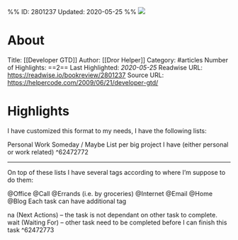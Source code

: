 %%
ID: 2801237
Updated: 2020-05-25
%%
![](https://readwise-assets.s3.amazonaws.com/static/images/article1.be68295a7e40.png)

# About
Title: [[Developer GTD]]
Author: [[Dror Helper]]
Category: #articles
Number of Highlights: ==2==
Last Highlighted: *2020-05-25*
Readwise URL: https://readwise.io/bookreview/2801237
Source URL: https://helpercode.com/2009/06/21/developer-gtd/


# Highlights 
I have customized this format to my needs, I have the following lists:

Personal
Work
Someday / Maybe
List per big project I have (either personal or work related)  ^62472772

---

On top of these lists I have several tags according to where I’m suppose to do them:

@Office
@Call
@Errands (i.e. by groceries)
@Internet
@Email
@Home
@Blog
Each task can have additional tag

na (Next Actions) – the task is not dependant on other task to complete.
wait (Waiting For) – other task need to be completed before I can finish this task  ^62472773

